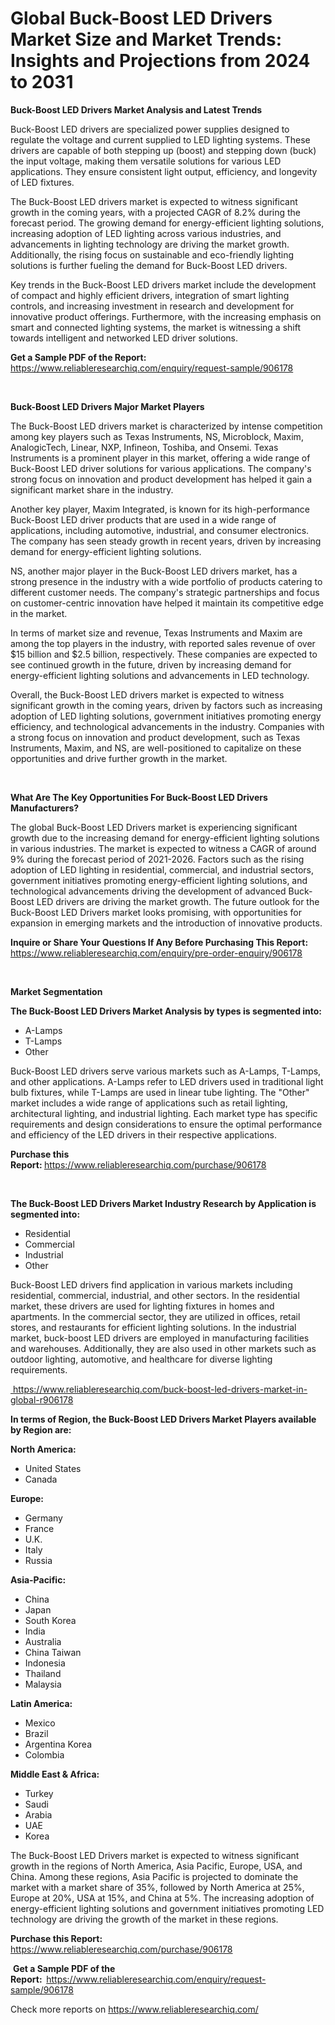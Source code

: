 <p><h1>Global Buck-Boost LED Drivers Market Size and Market Trends: Insights and Projections from 2024 to 2031</h1></p><p><strong>Buck-Boost LED Drivers Market Analysis and Latest Trends</strong></p>
<p><p>Buck-Boost LED drivers are specialized power supplies designed to regulate the voltage and current supplied to LED lighting systems. These drivers are capable of both stepping up (boost) and stepping down (buck) the input voltage, making them versatile solutions for various LED applications. They ensure consistent light output, efficiency, and longevity of LED fixtures.</p><p>The Buck-Boost LED drivers market is expected to witness significant growth in the coming years, with a projected CAGR of 8.2% during the forecast period. The growing demand for energy-efficient lighting solutions, increasing adoption of LED lighting across various industries, and advancements in lighting technology are driving the market growth. Additionally, the rising focus on sustainable and eco-friendly lighting solutions is further fueling the demand for Buck-Boost LED drivers.</p><p>Key trends in the Buck-Boost LED drivers market include the development of compact and highly efficient drivers, integration of smart lighting controls, and increasing investment in research and development for innovative product offerings. Furthermore, with the increasing emphasis on smart and connected lighting systems, the market is witnessing a shift towards intelligent and networked LED driver solutions.</p></p>
<p><strong>Get a Sample PDF of the Report:&nbsp;</strong> <a href="https://www.reliableresearchiq.com/enquiry/request-sample/906178">https://www.reliableresearchiq.com/enquiry/request-sample/906178</a></p>
<p>&nbsp;</p>
<p><strong>Buck-Boost LED Drivers Major Market Players</strong></p>
<p><p>The Buck-Boost LED drivers market is characterized by intense competition among key players such as Texas Instruments, NS, Microblock, Maxim, AnalogicTech, Linear, NXP, Infineon, Toshiba, and Onsemi. Texas Instruments is a prominent player in this market, offering a wide range of Buck-Boost LED driver solutions for various applications. The company's strong focus on innovation and product development has helped it gain a significant market share in the industry.</p><p>Another key player, Maxim Integrated, is known for its high-performance Buck-Boost LED driver products that are used in a wide range of applications, including automotive, industrial, and consumer electronics. The company has seen steady growth in recent years, driven by increasing demand for energy-efficient lighting solutions.</p><p>NS, another major player in the Buck-Boost LED drivers market, has a strong presence in the industry with a wide portfolio of products catering to different customer needs. The company's strategic partnerships and focus on customer-centric innovation have helped it maintain its competitive edge in the market.</p><p>In terms of market size and revenue, Texas Instruments and Maxim are among the top players in the industry, with reported sales revenue of over $15 billion and $2.5 billion, respectively. These companies are expected to see continued growth in the future, driven by increasing demand for energy-efficient lighting solutions and advancements in LED technology.</p><p>Overall, the Buck-Boost LED drivers market is expected to witness significant growth in the coming years, driven by factors such as increasing adoption of LED lighting solutions, government initiatives promoting energy efficiency, and technological advancements in the industry. Companies with a strong focus on innovation and product development, such as Texas Instruments, Maxim, and NS, are well-positioned to capitalize on these opportunities and drive further growth in the market.</p></p>
<p>&nbsp;</p>
<p><strong>What Are The Key Opportunities For Buck-Boost LED Drivers Manufacturers?</strong></p>
<p><p>The global Buck-Boost LED Drivers market is experiencing significant growth due to the increasing demand for energy-efficient lighting solutions in various industries. The market is expected to witness a CAGR of around 9% during the forecast period of 2021-2026. Factors such as the rising adoption of LED lighting in residential, commercial, and industrial sectors, government initiatives promoting energy-efficient lighting solutions, and technological advancements driving the development of advanced Buck-Boost LED drivers are driving the market growth. The future outlook for the Buck-Boost LED Drivers market looks promising, with opportunities for expansion in emerging markets and the introduction of innovative products.</p></p>
<p><strong>Inquire or Share Your Questions If Any Before Purchasing This Report:</strong> <a href="https://www.reliableresearchiq.com/enquiry/pre-order-enquiry/906178">https://www.reliableresearchiq.com/enquiry/pre-order-enquiry/906178</a></p>
<p>&nbsp;</p>
<p><strong>Market Segmentation</strong></p>
<p><strong>The Buck-Boost LED Drivers Market Analysis by types is segmented into:</strong></p>
<p><ul><li>A-Lamps</li><li>T-Lamps</li><li>Other</li></ul></p>
<p><p>Buck-Boost LED drivers serve various markets such as A-Lamps, T-Lamps, and other applications. A-Lamps refer to LED drivers used in traditional light bulb fixtures, while T-Lamps are used in linear tube lighting. The "Other" market includes a wide range of applications such as retail lighting, architectural lighting, and industrial lighting. Each market type has specific requirements and design considerations to ensure the optimal performance and efficiency of the LED drivers in their respective applications.</p></p>
<p><strong>Purchase this Report:&nbsp;</strong><a href="https://www.reliableresearchiq.com/purchase/906178">https://www.reliableresearchiq.com/purchase/906178</a></p>
<p>&nbsp;</p>
<p><strong>The Buck-Boost LED Drivers Market Industry Research by Application is segmented into:</strong></p>
<p><ul><li>Residential</li><li>Commercial</li><li>Industrial</li><li>Other</li></ul></p>
<p><p>Buck-Boost LED drivers find application in various markets including residential, commercial, industrial, and other sectors. In the residential market, these drivers are used for lighting fixtures in homes and apartments. In the commercial sector, they are utilized in offices, retail stores, and restaurants for efficient lighting solutions. In the industrial market, buck-boost LED drivers are employed in manufacturing facilities and warehouses. Additionally, they are also used in other markets such as outdoor lighting, automotive, and healthcare for diverse lighting requirements.</p></p>
<p><a href="https://www.reliableresearchiq.com/buck-boost-led-drivers-market-in-global-r906178">&nbsp;https://www.reliableresearchiq.com/buck-boost-led-drivers-market-in-global-r906178</a></p>
<p><strong>In terms of Region, the Buck-Boost LED Drivers Market Players available by Region are:</strong></p>
<p>
    <p> <strong> North America: </strong>
        <ul>
            <li>United States</li>
            <li>Canada</li>
        </ul>
        </p> 
    <p> <strong> Europe: </strong>
        <ul>
            <li>Germany</li>
            <li>France</li>
            <li>U.K.</li>
            <li>Italy</li>
            <li>Russia</li>
        </ul>
        </p> 
    <p> <strong> Asia-Pacific: </strong>
        <ul>
            <li>China</li>
            <li>Japan</li>
            <li>South Korea</li>
            <li>India</li>
            <li>Australia</li>
            <li>China Taiwan</li>
            <li>Indonesia</li>
            <li>Thailand</li>
            <li>Malaysia</li>
        </ul>
        </p> 
    <p> <strong> Latin America: </strong>
        <ul>
            <li>Mexico</li>
            <li>Brazil</li>
            <li>Argentina Korea</li>
            <li>Colombia</li>
        </ul>
        </p> 
    <p> <strong> Middle East & Africa: </strong>
        <ul>
            <li>Turkey</li>
            <li>Saudi</li>
            <li>Arabia</li>
            <li>UAE</li>
            <li>Korea</li>
        </ul>
    </p>
    </p>
<p><p>The Buck-Boost LED Drivers market is expected to witness significant growth in the regions of North America, Asia Pacific, Europe, USA, and China. Among these regions, Asia Pacific is projected to dominate the market with a market share of 35%, followed by North America at 25%, Europe at 20%, USA at 15%, and China at 5%. The increasing adoption of energy-efficient lighting solutions and government initiatives promoting LED technology are driving the growth of the market in these regions.</p></p>
<p><strong>Purchase this Report: </strong><a href="https://www.reliableresearchiq.com/purchase/906178">https://www.reliableresearchiq.com/purchase/906178</a></p>
<p>&nbsp;<strong>Get a Sample PDF of the Report:&nbsp;&nbsp;</strong><a href="https://www.reliableresearchiq.com/enquiry/request-sample/906178">https://www.reliableresearchiq.com/enquiry/request-sample/906178</a></p>
<p><strong></strong></p>
<p>Check more reports on <a href="https://www.reliableresearchiq.com/">https://www.reliableresearchiq.com/</a></p>